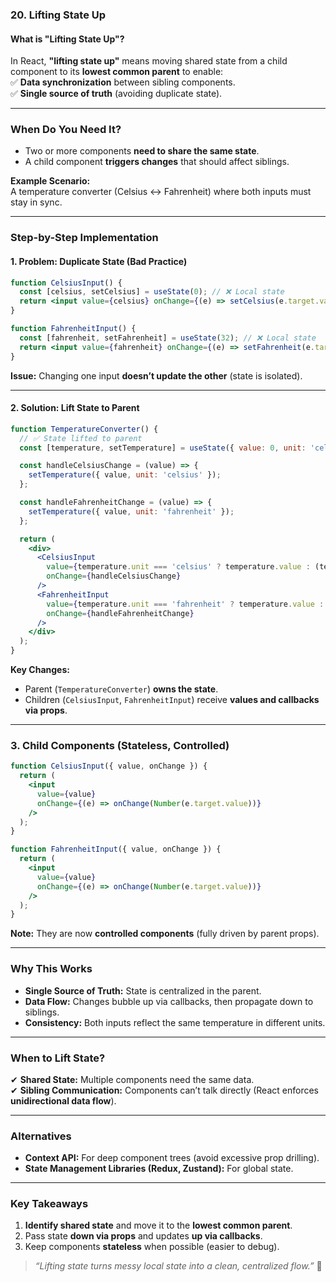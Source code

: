 ### **20. Lifting State Up**  

#### **What is "Lifting State Up"?**  
In React, **"lifting state up"** means moving shared state from a child component to its **lowest common parent** to enable:  
✅ **Data synchronization** between sibling components.  
✅ **Single source of truth** (avoiding duplicate state).  

---

### **When Do You Need It?**  
- Two or more components **need to share the same state**.  
- A child component **triggers changes** that should affect siblings.  

**Example Scenario:**  
A temperature converter (Celsius ↔ Fahrenheit) where both inputs must stay in sync.  

---

### **Step-by-Step Implementation**  

#### **1. Problem: Duplicate State (Bad Practice)**  
```jsx
function CelsiusInput() {
  const [celsius, setCelsius] = useState(0); // ❌ Local state
  return <input value={celsius} onChange={(e) => setCelsius(e.target.value)} />;
}

function FahrenheitInput() {
  const [fahrenheit, setFahrenheit] = useState(32); // ❌ Local state
  return <input value={fahrenheit} onChange={(e) => setFahrenheit(e.target.value)} />;
}
```
**Issue:** Changing one input **doesn’t update the other** (state is isolated).  

---

#### **2. Solution: Lift State to Parent**  
```jsx
function TemperatureConverter() {
  // ✅ State lifted to parent
  const [temperature, setTemperature] = useState({ value: 0, unit: 'celsius' });

  const handleCelsiusChange = (value) => {
    setTemperature({ value, unit: 'celsius' });
  };

  const handleFahrenheitChange = (value) => {
    setTemperature({ value, unit: 'fahrenheit' });
  };

  return (
    <div>
      <CelsiusInput
        value={temperature.unit === 'celsius' ? temperature.value : (temperature.value - 32) * 5/9}
        onChange={handleCelsiusChange}
      />
      <FahrenheitInput
        value={temperature.unit === 'fahrenheit' ? temperature.value : (temperature.value * 9/5) + 32}
        onChange={handleFahrenheitChange}
      />
    </div>
  );
}
```

**Key Changes:**  
- Parent (`TemperatureConverter`) **owns the state**.  
- Children (`CelsiusInput`, `FahrenheitInput`) receive **values and callbacks via props**.  

---

### **3. Child Components (Stateless, Controlled)**  
```jsx
function CelsiusInput({ value, onChange }) {
  return (
    <input
      value={value}
      onChange={(e) => onChange(Number(e.target.value))}
    />
  );
}

function FahrenheitInput({ value, onChange }) {
  return (
    <input
      value={value}
      onChange={(e) => onChange(Number(e.target.value))}
    />
  );
}
```
**Note:** They are now **controlled components** (fully driven by parent props).  

---

### **Why This Works**  
- **Single Source of Truth:** State is centralized in the parent.  
- **Data Flow:** Changes bubble up via callbacks, then propagate down to siblings.  
- **Consistency:** Both inputs reflect the same temperature in different units.  

---

### **When to Lift State?**  
✔ **Shared State:** Multiple components need the same data.  
✔ **Sibling Communication:** Components can’t talk directly (React enforces **unidirectional data flow**).  

---

### **Alternatives**  
- **Context API:** For deep component trees (avoid excessive prop drilling).  
- **State Management Libraries (Redux, Zustand):** For global state.  

---

### **Key Takeaways**  
1. **Identify shared state** and move it to the **lowest common parent**.  
2. Pass state **down via props** and updates **up via callbacks**.  
3. Keep components **stateless** when possible (easier to debug).  


> *“Lifting state turns messy local state into a clean, centralized flow.”* 🔄